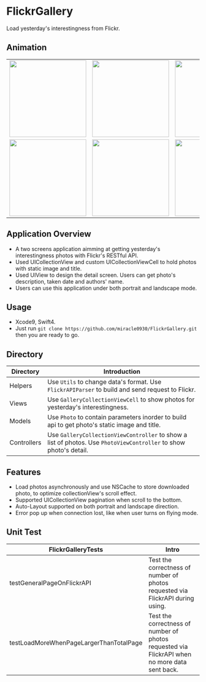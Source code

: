 # FlickrGallery
Load yesterday's interestingness from Flickr.

## Animation

<table style="width:100%">
    <tr>
        <td><img src = "https://github.com/miracle0930/FlickrGallery/blob/master/screenshots/portrait5s.gif" width = "200"/></td>
        <td><img src = "https://github.com/miracle0930/FlickrGallery/blob/master/screenshots/portrait8P.gif" width = "200"/></td>
        <td><img src = "https://github.com/miracle0930/FlickrGallery/blob/master/screenshots/portraitX.gif" width = "200"/></td>
        <td><img src = "https://github.com/miracle0930/FlickrGallery/blob/master/screenshots/portrait6s.gif" width = "200"/></td>
    </tr>
    <tr>
        <td><img src = "https://github.com/miracle0930/FlickrGallery/blob/master/screenshots/landscape5s.gif" width = "200"/></td>
        <td><img src = "https://github.com/miracle0930/FlickrGallery/blob/master/screenshots/landscape8P.gif" width = "200"/></td>
        <td><img src = "https://github.com/miracle0930/FlickrGallery/blob/master/screenshots/landscapeX.gif" width = "200"/></td>
        <td><img src = "https://github.com/miracle0930/FlickrGallery/blob/master/screenshots/landscape6s.gif" width = "200"/></td>
    </tr>
</table>

## Application Overview
- A two screens application aimming at getting yesterday's interestingness photos with Flickr's RESTful API. 
- Used UICollectionView and custom UICollectionViewCell to hold photos with static image and title.
- Used UIView to design the detail screen. Users can get photo's description, taken date and authors' name.
- Users can use this application under both portrait and landscape mode.

## Usage
- Xcode9, Swift4.
- Just run `git clone https://github.com/miracle0930/FlickrGallery.git` then you are ready to go.


## Directory
Directory | Introduction
---|---
Helpers | Use `Utils` to change data's format. Use `FlickrAPIParser` to build and send request to Flickr.
Views | Use `GalleryCollectionViewCell` to show photos for yesterday's interestingness.
Models | Use `Photo` to contain parameters inorder to build api to get photo's static image and title.
Controllers | Use `GalleryCollectionViewController` to show a list of photos. Use `PhotoViewController` to show photo's detail.

## Features
- Load photos asynchronously and use NSCache to store downloaded photo, to optimize collectionView's scroll effect.
- Supported UICollectionView pagination when scroll to the bottom.
- Auto-Layout supported on both portrait and landscape direction.
- Error pop up when connection lost, like when user turns on flying mode.

## Unit Test
FlickrGalleryTests | Intro
---|---
testGeneralPageOnFlickrAPI | Test the correctness of number of photos requested via FlickrAPI during using.
testLoadMoreWhenPageLargerThanTotalPage | Test the correctness of number of photos requested via FlickrAPI when no more data sent back.



